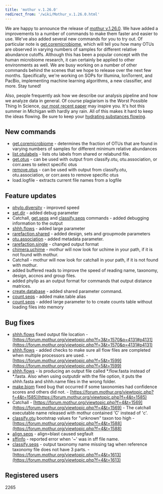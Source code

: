 ```yaml
---
title: 'mothur v.1.26.0'
redirect_from: '/wiki/Mothur_v.1.26.0.html'
---
```

We are happy to announce the release of [mothur
v.1.26.0](/wiki/mothur_v.1.26.0). We have added a improvements to a
number of commands to make them faster and easier to use. We've also
added several new commands for you to try out. Of particular note is
[get.coremicrobiome](/wiki/get.coremicrobiome), which will tell you
how many OTUs are observed in varying numbers of samples for different
relative abundance cutoffs. Although this has been a popular concept
with the human microbiome research, it can certainly be applied to other
environments as well. We are busy working on a number of other commands
behind the scenes that we hope to release over the next few months.
Specifically, we're working on SOPs for Illumina, IonTorrent, and
PacBio, implementing machine learning algorithms, a new classifier, and
more. Stay tuned!

Also, people frequently ask how we describe our analysis pipeline and
how we analyze data in general. Of course plagiarism is the Worst
Possible Thing In Science, [our most recent
paper](https://www.ncbi.nlm.nih.gov/pubmed/22688727) may inspire you.
It's hot this summer in Michigan with hardly any rain. All of this
makes it hard to keep the ideas flowing. Be sure to keep your [hydrating
substances flowing](https://leinie.com).

## New commands

-   [get.coremicrobiome](/wiki/get.coremicrobiome) - determines the
    fraction of OTUs that are found in varying numbers of samples for
    different minimum relative abundances
-   [list.otulabels](/wiki/list.otulabels) - lists otu labels from
    shared or relabund file.
-   [get.otus](/wiki/get.otus) - can be used with output
    from classify.otu, otu.association, or corr.axes to select specific
    otus
-   [remove.otus](/wiki/remove.otus) - can be used with
    output from classify.otu, otu.association, or corr.axes to remove
    specific otus
-   load.logfile - extracts current file
    names from a logfile

## Feature updates

-   [phylo.diversity](/wiki/phylo.diversity) - improved speed
-   [set.dir](/wiki/set.dir) - added debug parameter
-   Catchall, [get.seqs](/wiki/get.seqs) and
    [classify.seqs](/wiki/classify.seqs) commands - added debugging
    information to the output
-   [shhh.flows](/wiki/shhh.flows) - added large parameter
-   [rarefaction.shared](/wiki/rarefaction.shared) - added design,
    sets and groupmode parameters
-   [otu.association](/wiki/otu.association) - added metadata
    parameter.
-   [rarefaction.single](/wiki/rarefaction.single) - changed output
    format
-   [chimera.uchime](/wiki/chimera.uchime) - mothur will now look
    for uchime in your path, if it is not found with mothur.
-   Catchall - mothur will now look for catchall
    in your path, if it is not found with mothur.
-   added buffered reads to improve the speed of reading name, taxonomy,
    design, accnos and group files.
-   added phylip as an output format for commands that output distance
    matrices.
-   [create.database](/wiki/create.database) - added shared
    parameter command.
-   [count.seqs](/wiki/count.seqs) - added make.table alias
-   [count.seqs](/wiki/count.seqs) - added large parameter to to
    create counts table without loading files into memory

## Bug fixes

-   [shhh.flows](/wiki/shhh.flows) fixed output file location -
    [https://forum.mothur.org/viewtopic.php?f=3&t=1570&p=4131#p4131](https://forum.mothur.org/viewtopic.php?f=3&t=1570&p=4131#p4131)
-   [shhh.flows](/wiki/shhh.flows) - added checks to make sure all
    flow files are completed when multiple processors are used. -
    [https://forum.mothur.org/viewtopic.php?f=5&t=1599](https://forum.mothur.org/viewtopic.php?f=5&t=1599)
-   [shhh.flows](/wiki/shhh.flows) - is producing an output file
    called \*.flow.fasta instead of \*.fasta. Also when using outputdir
    with the file option, it puts the shhh.fasta and shhh.name files in
    the wrong folder.
-   [make.biom](/wiki/make.biom) fixed bug that occurred if some
    taxonomies had confidence scores and others did not. -
    [https://forum.mothur.org/viewtopic.php?f=4&t=1585](https://forum.mothur.org/viewtopic.php?f=4&t=1585)
-   Catchall -
    [https://forum.mothur.org/viewtopic.php?f=4&t=1569](https://forum.mothur.org/viewtopic.php?f=4&t=1569) - The
    catchall executable name released with mothur contained 'C'
    instead of 'c'.
-   [classify.otu](/wiki/classify.otu) bootstrap values for
    "unknown" taxon too high -
    [https://forum.mothur.org/viewtopic.php?f=4&t=1588](https://forum.mothur.org/viewtopic.php?f=4&t=1588)
-   [align.seqs](/wiki/align.seqs) - align=blast caused segfault
-   [sffinfo](/wiki/sffinfo) - reported error when '\~' was in
    sff file name.
-   [classify.seqs](/wiki/classify.seqs) - output taxonomy name
    missing tag when reference taxonomy file does not have 3 parts. -
    [https://forum.mothur.org/viewtopic.php?f=4&t=1613](https://forum.mothur.org/viewtopic.php?f=4&t=1613)

## Registered users

2265
